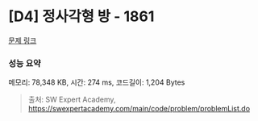 # [D4] 정사각형 방 - 1861 

[문제 링크](https://swexpertacademy.com/main/code/problem/problemDetail.do?contestProbId=AV5LtJYKDzsDFAXc) 

### 성능 요약

메모리: 78,348 KB, 시간: 274 ms, 코드길이: 1,204 Bytes



> 출처: SW Expert Academy, https://swexpertacademy.com/main/code/problem/problemList.do
